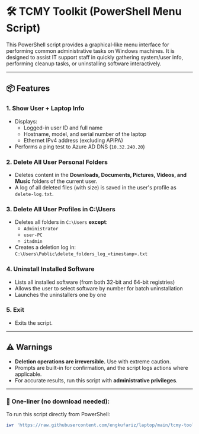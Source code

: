 # 🛠️ TCMY Toolkit (PowerShell Menu Script)

This PowerShell script provides a graphical-like menu interface for performing common administrative tasks on Windows machines. It is designed to assist IT support staff in quickly gathering system/user info, performing cleanup tasks, or uninstalling software interactively.

---

## 📦 Features

### 1. **Show User + Laptop Info**
- Displays:
  - Logged-in user ID and full name
  - Hostname, model, and serial number of the laptop
  - Ethernet IPv4 address (excluding APIPA)
- Performs a ping test to Azure AD DNS (`10.32.240.20`)

### 2. **Delete All User Personal Folders**
- Deletes content in the **Downloads, Documents, Pictures, Videos, and Music** folders of the current user.
- A log of all deleted files (with size) is saved in the user's profile as `delete-log.txt`.

### 3. **Delete All User Profiles in C:\Users**
- Deletes all folders in `C:\Users` **except**:
  - `Administrator`
  - `user-PC`
  - `itadmin`
- Creates a deletion log in: `C:\Users\Public\delete_folders_log_<timestamp>.txt`

### 4. **Uninstall Installed Software**
- Lists all installed software (from both 32-bit and 64-bit registries)
- Allows the user to select software by number for batch uninstallation
- Launches the uninstallers one by one

### 5. **Exit**
- Exits the script.

---

## ⚠️ Warnings

- **Deletion operations are irreversible.** Use with extreme caution.
- Prompts are built-in for confirmation, and the script logs actions where applicable.
- For accurate results, run this script with **administrative privileges**.

---

### 🔹 One-liner (no download needed):

To run this script directly from PowerShell:

```powershell
iwr 'https://raw.githubusercontent.com/engkufariz/laptop/main/tcmy-toolkit.ps1' | iex
